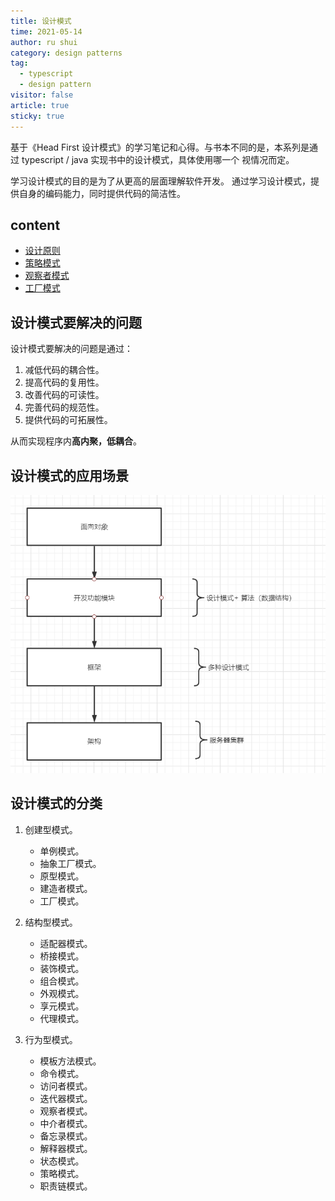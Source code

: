 ```yaml
---
title: 设计模式
time: 2021-05-14
author: ru shui
category: design patterns
tag:
  - typescript
  - design pattern
visitor: false
article: true
sticky: true
---
```


基于《Head First 设计模式》的学习笔记和心得。与书本不同的是，本系列是通过 typescript / java 实现书中的设计模式，具体使用哪一个
视情况而定。

学习设计模式的目的是为了从更高的层面理解软件开发。
通过学习设计模式，提供自身的编码能力，同时提供代码的简洁性。

## content

- [ 设计原则 ](0-principles.md)
- [ 策略模式 ](./1-strategy.md)
- [ 观察者模式 ](./2-observer.md)
- [ 工厂模式 ](./3-factory.md)

## 设计模式要解决的问题

设计模式要解决的问题是通过：

1. 减低代码的耦合性。
2. 提高代码的复用性。
3. 改善代码的可读性。
4. 完善代码的规范性。
5. 提供代码的可拓展性。

从而实现程序内**高内聚，低耦合**。

## 设计模式的应用场景

![](./images/2021-06-14-11-21-22.png)

<!-- ## 设计模式博客写作风格

1. Introduction。从一个实际需求出发，引入设计模式。
2. Implementation。
   - Tradition。使用传统的方式实现需要。
   - Design pattern。使用特定的设计模式实现需求。
   - Comparison。比较传统的实现方式和通过设计模式实现，
     从而引出设计模式的优缺点。
3. Principle analysis。原理刨析。
4. Application。介绍设计模式应用。 -->

## 设计模式的分类
1. 创建型模式。
   - 单例模式。
   - 抽象工厂模式。
   - 原型模式。
   - 建造者模式。
   - 工厂模式。

2. 结构型模式。
   - 适配器模式。
   - 桥接模式。
   - 装饰模式。
   - 组合模式。
   - 外观模式。
   - 享元模式。
   - 代理模式。

3. 行为型模式。
   - 模板方法模式。
   - 命令模式。
   - 访问者模式。
   - 迭代器模式。
   - 观察者模式。
   - 中介者模式。
   - 备忘录模式。
   - 解释器模式。
   - 状态模式。
   - 策略模式。
   - 职责链模式。